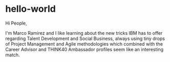 # hello-world

Hi People,

I'm Marco Ramirez and I like learning about the new tricks IBM has to offer regarding Talent Development and Social Business, always using tiny drops of Project Management and Agile methodologies which combined with the Career Advisor and THINK40 Ambassador profiles seem like an interesting match.
